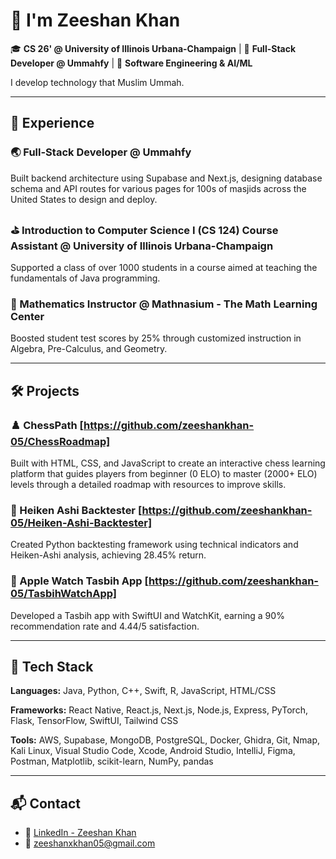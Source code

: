 # 👋 I'm Zeeshan Khan

🎓 **CS 26' @ University of Illinois Urbana-Champaign** | 🕋 **Full-Stack Developer @ Ummahfy** | 🤖 **Software Engineering & AI/ML**

I develop technology that Muslim Ummah.

---

## 🔬 Experience

### 🌏 Full-Stack Developer @ Ummahfy
Built backend architecture using Supabase and Next.js, designing database schema and API routes for various pages for 100s of masjids across the United States to design and deploy.

### ⛳️ Introduction to Computer Science I (CS 124) Course Assistant @ University of Illinois Urbana-Champaign
Supported a class of over 1000 students in a course aimed at teaching the fundamentals of Java programming.

### 🧮 Mathematics Instructor @ Mathnasium - The Math Learning Center
Boosted student test scores by 25% through customized instruction in Algebra, Pre-Calculus, and Geometry.

---

## 🛠️ Projects

### ♟️ ChessPath [https://github.com/zeeshankhan-05/ChessRoadmap]
Built with HTML, CSS, and JavaScript to create an interactive chess learning platform that guides players from beginner (0 ELO) to master (2000+ ELO) levels through a detailed roadmap with resources to improve skills.

### 🏦 Heiken Ashi Backtester [https://github.com/zeeshankhan-05/Heiken-Ashi-Backtester]
Created Python backtesting framework using technical indicators and Heiken-Ashi analysis, achieving 28.45% return.

### 📿 Apple Watch Tasbih App [https://github.com/zeeshankhan-05/TasbihWatchApp]
Developed a Tasbih app with SwiftUI and WatchKit, earning a 90% recommendation rate and 4.44/5 satisfaction.

---

## 🧰 Tech Stack

**Languages:** Java, Python, C++, Swift, R, JavaScript, HTML/CSS

**Frameworks:** React Native, React.js, Next.js, Node.js, Express, PyTorch, Flask, TensorFlow, SwiftUI, Tailwind CSS  

**Tools:** AWS, Supabase, MongoDB, PostgreSQL, Docker, Ghidra, Git, Nmap, Kali Linux, Visual Studio Code, Xcode, Android Studio, IntelliJ, Figma, Postman, Matplotlib, scikit-learn, NumPy, pandas

---

## 📬 Contact

- 🔗 [LinkedIn - Zeeshan Khan](https://www.linkedin.com/in/zeeshankhan05/)
- 📧 [zeeshanxkhan05@gmail.com](mailto:zeeshanxkhan05@gmail.com)
